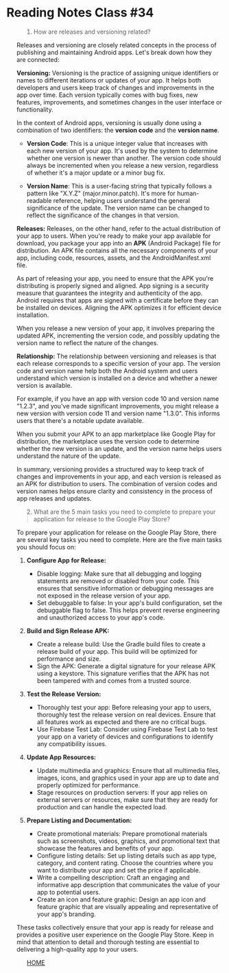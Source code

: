 # Reading Notes Class #34

<ol>

><li> How are releases and versioning related?

Releases and versioning are closely related concepts in the process of publishing and maintaining Android apps. Let's break down how they are connected:

**Versioning:**
Versioning is the practice of assigning unique identifiers or names to different iterations or updates of your app. It helps both developers and users keep track of changes and improvements in the app over time. Each version typically comes with bug fixes, new features, improvements, and sometimes changes in the user interface or functionality.

In the context of Android apps, versioning is usually done using a combination of two identifiers: the **version code** and the **version name**.

- **Version Code**: This is a unique integer value that increases with each new version of your app. It's used by the system to determine whether one version is newer than another. The version code should always be incremented when you release a new version, regardless of whether it's a major update or a minor bug fix.

- **Version Name**: This is a user-facing string that typically follows a pattern like "X.Y.Z" (major.minor.patch). It's more for human-readable reference, helping users understand the general significance of the update. The version name can be changed to reflect the significance of the changes in that version.

**Releases:**
Releases, on the other hand, refer to the actual distribution of your app to users. When you're ready to make your app available for download, you package your app into an **APK** (Android Package) file for distribution. An APK file contains all the necessary components of your app, including code, resources, assets, and the AndroidManifest.xml file.

As part of releasing your app, you need to ensure that the APK you're distributing is properly signed and aligned. App signing is a security measure that guarantees the integrity and authenticity of the app. Android requires that apps are signed with a certificate before they can be installed on devices. Aligning the APK optimizes it for efficient device installation.

When you release a new version of your app, it involves preparing the updated APK, incrementing the version code, and possibly updating the version name to reflect the nature of the changes.

**Relationship:**
The relationship between versioning and releases is that each release corresponds to a specific version of your app. The version code and version name help both the Android system and users understand which version is installed on a device and whether a newer version is available.

For example, if you have an app with version code 10 and version name "1.2.3", and you've made significant improvements, you might release a new version with version code 11 and version name "1.3.0". This informs users that there's a notable update available.

When you submit your APK to an app marketplace like Google Play for distribution, the marketplace uses the version code to determine whether the new version is an update, and the version name helps users understand the nature of the update.

In summary, versioning provides a structured way to keep track of changes and improvements in your app, and each version is released as an APK for distribution to users. The combination of version codes and version names helps ensure clarity and consistency in the process of app releases and updates.

</li>


><li> What are the 5 main tasks you need to complete to prepare your application for release to the Google Play Store?

To prepare your application for release on the Google Play Store, there are several key tasks you need to complete. Here are the five main tasks you should focus on:

1. **Configure App for Release:**
   - Disable logging: Make sure that all debugging and logging statements are removed or disabled from your code. This ensures that sensitive information or debugging messages are not exposed in the release version of your app.
   - Set debuggable to false: In your app's build configuration, set the debuggable flag to false. This helps prevent reverse engineering and unauthorized access to your app's code.

2. **Build and Sign Release APK:**
   - Create a release build: Use the Gradle build files to create a release build of your app. This build will be optimized for performance and size.
   - Sign the APK: Generate a digital signature for your release APK using a keystore. This signature verifies that the APK has not been tampered with and comes from a trusted source.

3. **Test the Release Version:**
   - Thoroughly test your app: Before releasing your app to users, thoroughly test the release version on real devices. Ensure that all features work as expected and there are no critical bugs.
   - Use Firebase Test Lab: Consider using Firebase Test Lab to test your app on a variety of devices and configurations to identify any compatibility issues.

4. **Update App Resources:**
   - Update multimedia and graphics: Ensure that all multimedia files, images, icons, and graphics used in your app are up to date and properly optimized for performance.
   - Stage resources on production servers: If your app relies on external servers or resources, make sure that they are ready for production and can handle the expected load.

5. **Prepare Listing and Documentation:**
   - Create promotional materials: Prepare promotional materials such as screenshots, videos, graphics, and promotional text that showcase the features and benefits of your app.
   - Configure listing details: Set up listing details such as app type, category, and content rating. Choose the countries where you want to distribute your app and set the price if applicable.
   - Write a compelling description: Craft an engaging and informative app description that communicates the value of your app to potential users.
   - Create an icon and feature graphic: Design an app icon and feature graphic that are visually appealing and representative of your app's branding.

These tasks collectively ensure that your app is ready for release and provides a positive user experience on the Google Play Store. Keep in mind that attention to detail and thorough testing are essential to delivering a high-quality app to your users.

</li>

<ol>

[HOME](../README.md)